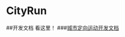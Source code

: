 # CityRun
  ##开发文档 看这里！
    ###[城市定向运动开发文档](https://github.com/wangke-tech/CityRun/blob/master/%E5%BC%80%E5%8F%91%E6%96%87%E6%A1%A3.pdf)
